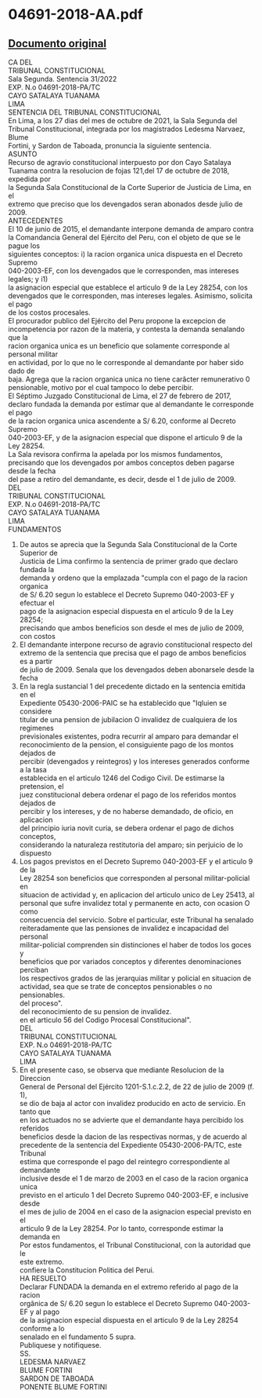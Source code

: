 
04691-2018-AA.pdf
=================
  
[Documento original](https://tc.gob.pe/jurisprudencia/2022/04691-2018-AA.pdf)  
---  
CA DEL  
TRIBUNAL CONSTITUCIONAL  
Sala Segunda. Sentencia 31/2022  
EXP. N.o 04691-2018-PA/TC  
CAYO SATALAYA TUANAMA  
LIMA  
SENTENCIA DEL TRIBUNAL CONSTITUCIONAL  
En Lima, a los 27 dias del mes de octubre de 2021, la Sala Segunda del  
Tribunal Constitucional, integrada por los magistrados Ledesma Narvaez, Blume  
Fortini, y Sardon de Taboada, pronuncia la siguiente sentencia.  
ASUNTO  
Recurso de agravio constitucional interpuesto por don Cayo Satalaya  
Tuanama contra la resolucion de fojas 121,del 17 de octubre de 2018, expedida por  
la Segunda Sala Constitucional de la Corte Superior de Justicia de Lima, en el  
extremo que preciso que los devengados seran abonados desde julio de 2009.  
ANTECEDENTES  
El 10 de junio de 2015, el demandante interpone demanda de amparo contra  
la Comandancia General del Ejército del Peru, con el objeto de que se le pague los  
siguientes conceptos: i) la racion organica unica dispuesta en el Decreto Supremo  
040-2003-EF, con los devengados que le corresponden, mas intereses legales; y i1)  
la asignacion especial que establece el articulo 9 de la Ley 28254, con los  
devengados que le corresponden, mas intereses legales. Asimismo, solicita el pago  
de los costos procesales.  
El procurador publico del Ejército del Peru propone la excepcion de  
incompetencia por razon de la materia, y contesta la demanda senalando que la  
racion organica unica es un beneficio que solamente corresponde al personal militar  
en actividad, por lo que no le corresponde al demandante por haber sido dado de  
baja. Agrega que la racion organica unica no tiene carâcter remunerativo 0  
pensionable, motivo por el cual tampoco lo debe percibir.  
El Séptimo Juzgado Constitucional de Lima, el 27 de febrero de 2017,  
declaro fundada la demanda por estimar que al demandante le corresponde el pago  
de la racion organica unica ascendente a S/ 6.20, conforme al Decreto Supremo  
040-2003-EF, y de la asignacion especial que dispone el articulo 9 de la Ley 28254.  
La Sala revisora confirma la apelada por los mismos fundamentos,  
precisando que los devengados por ambos conceptos deben pagarse desde la fecha  
del pase a retiro del demandante, es decir, desde el 1 de julio de 2009.  
DEL  
TRIBUNAL CONSTITUCIONAL  
EXP. N.o 04691-2018-PA/TC  
CAYO SATALAYA TUANAMA  
LIMA  
FUNDAMENTOS  
1. De autos se aprecia que la Segunda Sala Constitucional de la Corte Superior de  
Justicia de Lima confirmo la sentencia de primer grado que declaro fundada la  
demanda y ordeno que la emplazada "cumpla con el pago de la racion organica  
de S/ 6.20 segun lo establece el Decreto Supremo 040-2003-EF y efectuar el  
pago de la asignacion especial dispuesta en el articulo 9 de la Ley 28254;  
precisando que ambos beneficios son desde el mes de julio de 2009, con costos  
2. El demandante interpone recurso de agravio constitucional respecto del  
extremo de la sentencia que precisa que el pago de ambos beneficios es a partir  
de julio de 2009. Senala que los devengados deben abonarsele desde la fecha  
3. En la regla sustancial 1 del precedente dictado en la sentencia emitida en el  
Expediente 05430-2006-PAIC se ha establecido que "Iqluien se considere  
titular de una pension de jubilacion O invalidez de cualquiera de los regimenes  
previsionales existentes, podra recurrir al amparo para demandar el  
reconocimiento de la pension, el consiguiente pago de los montos dejados de  
percibir (devengados y reintegros) y los intereses generados conforme a la tasa  
establecida en el articulo 1246 del Codigo Civil. De estimarse la pretension, el  
juez constitucional debera ordenar el pago de los referidos montos dejados de  
percibir y los intereses, y de no haberse demandado, de oficio, en aplicacion  
del principio iuria novit curia, se debera ordenar el pago de dichos conceptos,  
considerando la naturaleza restitutoria del amparo; sin perjuicio de lo dispuesto  
4. Los pagos previstos en el Decreto Supremo 040-2003-EF y el articulo 9 de la  
Ley 28254 son beneficios que corresponden al personal militar-policial en  
situacion de actividad y, en aplicacion del articulo unico de Ley 25413, al  
personal que sufre invalidez total y permanente en acto, con ocasion O como  
consecuencia del servicio. Sobre el particular, este Tribunal ha senalado  
reiteradamente que las pensiones de invalidez e incapacidad del personal  
militar-policial comprenden sin distinciones el haber de todos los goces y  
beneficios que por variados conceptos y diferentes denominaciones perciban  
los respectivos grados de las jerarquias militar y policial en situacion de  
actividad, sea que se trate de conceptos pensionables o no pensionables.  
del proceso".  
del reconocimiento de su pension de invalidez.  
en el articulo 56 del Codigo Procesal Constitucional".  
DEL  
TRIBUNAL CONSTITUCIONAL  
EXP. N.o 04691-2018-PA/TC  
CAYO SATALAYA TUANAMA  
LIMA  
5. En el presente caso, se observa que mediante Resolucion de la Direccion  
General de Personal del Ejército 1201-S.1.c.2.2, de 22 de julio de 2009 (f. 1),  
se dio de baja al actor con invalidez producido en acto de servicio. En tanto que  
en los actuados no se advierte que el demandante haya percibido los referidos  
beneficios desde la dacion de las respectivas normas, y de acuerdo al  
precedente de la sentencia del Expediente 05430-2006-PA/TC, este Tribunal  
estima que corresponde el pago del reintegro correspondiente al demandante  
inclusive desde el 1 de marzo de 2003 en el caso de la racion organica unica  
previsto en el articulo 1 del Decreto Supremo 040-2003-EF, e inclusive desde  
el mes de julio de 2004 en el caso de la asignacion especial previsto en el  
articulo 9 de la Ley 28254. Por lo tanto, corresponde estimar la demanda en  
Por estos fundamentos, el Tribunal Constitucional, con la autoridad que le  
este extremo.  
confiere la Constitucion Politica del Perui.  
HA RESUELTO  
Declarar FUNDADA la demanda en el extremo referido al pago de la racion  
orgânica de S/ 6.20 segun lo establece el Decreto Supremo 040-2003-EF y al pago  
de la asignacion especial dispuesta en el articulo 9 de la Ley 28254 conforme a lo  
senalado en el fundamento 5 supra.  
Publiquese y notifiquese.  
SS.  
LEDESMA NARVAEZ  
BLUME FORTINI  
SARDON DE TABOADA  
PONENTE BLUME FORTINI